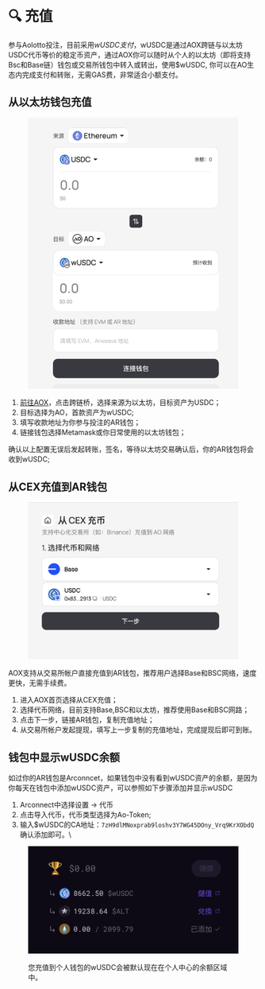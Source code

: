 # 🔍 充值

参与Aolotto投注，目前采用$wUSDC支付，$wUSDC是通过AOX跨链与以太坊USDC代币等价的稳定币资产，通过AOX你可以随时从个人的以太坊（即将支持Bsc和Base链）钱包或交易所钱包中转入或转出，使用$wUSDC, 你可以在AO生态内完成支付和转账，无需GAS费，非常适合小额支付。

## 从以太坊钱包充值

<figure><img src=".gitbook/assets/image (5).png" alt=""><figcaption></figcaption></figure>

1. [前往AOX](https://aox.xyz/#/beta)，点击跨链桥，选择来源为以太坊，目标资产为USDC；
2. 目标选择为AO，首款资产为wUSDC;
3. 填写收款地址为你参与投注的AR钱包；
4. 链接钱包选择Metamask或你日常使用的以太坊钱包；

确认以上配置无误后发起转账，签名，等待以太坊交易确认后，你的AR钱包将会收到wUSDC;

## 从CEX充值到AR钱包

<figure><img src=".gitbook/assets/image (8).png" alt=""><figcaption></figcaption></figure>

AOX支持从交易所帐户直接充值到AR钱包，推荐用户选择Base和BSC网络，速度更快，无需手续费。

1. 进入AOX首页选择从CEX充值；
2. 选择代币网络，目前支持Base,BSC和以太坊，推荐使用Base和BSC网路；
3. 点击下一步，链接AR钱包，复制充值地址；
4. 从交易所帐户发起提现，填写上一步复制的充值地址，完成提现后即可到账。

## 钱包中显示wUSDC余额

如过你的AR钱包是Arconncet，如果钱包中没有看到wUSDC资产的余额，是因为你每天在钱包中添加wUSDC资产，可以参照如下步骤添加并显示wUSDC

1. Arconnect中选择设置 -> 代币
2. 点击导入代币，代币类型选择为Ao-Token;
3. 输入$wUSDC的CA地址：`7zH9dlMNoxprab9loshv3Y7WG45DOny_Vrq9KrXObdQ` 确认添加即可。\


<figure><img src=".gitbook/assets/image (6).png" alt=""><figcaption><p>您充值到个人钱包的wUSDC会被默认现在在个人中心的余额区域中。</p></figcaption></figure>

